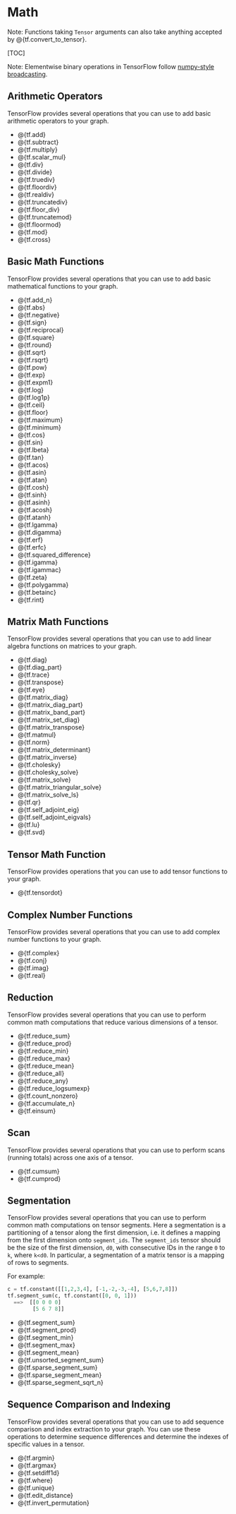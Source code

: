 # Math

Note: Functions taking `Tensor` arguments can also take anything accepted by
@{tf.convert_to_tensor}.

[TOC]

Note: Elementwise binary operations in TensorFlow follow [numpy-style
broadcasting](http://docs.scipy.org/doc/numpy/user/basics.broadcasting.html).

## Arithmetic Operators

TensorFlow provides several operations that you can use to add basic arithmetic
operators to your graph.

*   @{tf.add}
*   @{tf.subtract}
*   @{tf.multiply}
*   @{tf.scalar_mul}
*   @{tf.div}
*   @{tf.divide}
*   @{tf.truediv}
*   @{tf.floordiv}
*   @{tf.realdiv}
*   @{tf.truncatediv}
*   @{tf.floor_div}
*   @{tf.truncatemod}
*   @{tf.floormod}
*   @{tf.mod}
*   @{tf.cross}

## Basic Math Functions

TensorFlow provides several operations that you can use to add basic
mathematical functions to your graph.

*   @{tf.add_n}
*   @{tf.abs}
*   @{tf.negative}
*   @{tf.sign}
*   @{tf.reciprocal}
*   @{tf.square}
*   @{tf.round}
*   @{tf.sqrt}
*   @{tf.rsqrt}
*   @{tf.pow}
*   @{tf.exp}
*   @{tf.expm1}
*   @{tf.log}
*   @{tf.log1p}
*   @{tf.ceil}
*   @{tf.floor}
*   @{tf.maximum}
*   @{tf.minimum}
*   @{tf.cos}
*   @{tf.sin}
*   @{tf.lbeta}
*   @{tf.tan}
*   @{tf.acos}
*   @{tf.asin}
*   @{tf.atan}
*   @{tf.cosh}
*   @{tf.sinh}
*   @{tf.asinh}
*   @{tf.acosh}
*   @{tf.atanh}
*   @{tf.lgamma}
*   @{tf.digamma}
*   @{tf.erf}
*   @{tf.erfc}
*   @{tf.squared_difference}
*   @{tf.igamma}
*   @{tf.igammac}
*   @{tf.zeta}
*   @{tf.polygamma}
*   @{tf.betainc}
*   @{tf.rint}

## Matrix Math Functions

TensorFlow provides several operations that you can use to add linear algebra
functions on matrices to your graph.

*   @{tf.diag}
*   @{tf.diag_part}
*   @{tf.trace}
*   @{tf.transpose}
*   @{tf.eye}
*   @{tf.matrix_diag}
*   @{tf.matrix_diag_part}
*   @{tf.matrix_band_part}
*   @{tf.matrix_set_diag}
*   @{tf.matrix_transpose}
*   @{tf.matmul}
*   @{tf.norm}
*   @{tf.matrix_determinant}
*   @{tf.matrix_inverse}
*   @{tf.cholesky}
*   @{tf.cholesky_solve}
*   @{tf.matrix_solve}
*   @{tf.matrix_triangular_solve}
*   @{tf.matrix_solve_ls}
*   @{tf.qr}
*   @{tf.self_adjoint_eig}
*   @{tf.self_adjoint_eigvals}
*   @{tf.lu}
*   @{tf.svd}



## Tensor Math Function

TensorFlow provides operations that you can use to add tensor functions to your
graph.

*   @{tf.tensordot}


## Complex Number Functions

TensorFlow provides several operations that you can use to add complex number
functions to your graph.

*   @{tf.complex}
*   @{tf.conj}
*   @{tf.imag}
*   @{tf.real}


## Reduction

TensorFlow provides several operations that you can use to perform
common math computations that reduce various dimensions of a tensor.

*   @{tf.reduce_sum}
*   @{tf.reduce_prod}
*   @{tf.reduce_min}
*   @{tf.reduce_max}
*   @{tf.reduce_mean}
*   @{tf.reduce_all}
*   @{tf.reduce_any}
*   @{tf.reduce_logsumexp}
*   @{tf.count_nonzero}
*   @{tf.accumulate_n}
*   @{tf.einsum}

## Scan

TensorFlow provides several operations that you can use to perform scans
(running totals) across one axis of a tensor.

*   @{tf.cumsum}
*   @{tf.cumprod}

## Segmentation

TensorFlow provides several operations that you can use to perform common
math computations on tensor segments.
Here a segmentation is a partitioning of a tensor along
the first dimension, i.e. it  defines a mapping from the first dimension onto
`segment_ids`. The `segment_ids` tensor should be the size of
the first dimension, `d0`, with consecutive IDs in the range `0` to `k`,
where `k<d0`.
In particular, a segmentation of a matrix tensor is a mapping of rows to
segments.

For example:

```python
c = tf.constant([[1,2,3,4], [-1,-2,-3,-4], [5,6,7,8]])
tf.segment_sum(c, tf.constant([0, 0, 1]))
  ==>  [[0 0 0 0]
        [5 6 7 8]]
```

*   @{tf.segment_sum}
*   @{tf.segment_prod}
*   @{tf.segment_min}
*   @{tf.segment_max}
*   @{tf.segment_mean}
*   @{tf.unsorted_segment_sum}
*   @{tf.sparse_segment_sum}
*   @{tf.sparse_segment_mean}
*   @{tf.sparse_segment_sqrt_n}


## Sequence Comparison and Indexing

TensorFlow provides several operations that you can use to add sequence
comparison and index extraction to your graph. You can use these operations to
determine sequence differences and determine the indexes of specific values in
a tensor.

*   @{tf.argmin}
*   @{tf.argmax}
*   @{tf.setdiff1d}
*   @{tf.where}
*   @{tf.unique}
*   @{tf.edit_distance}
*   @{tf.invert_permutation}

